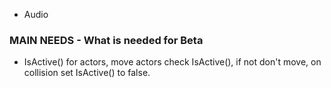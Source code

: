 - Audio

### MAIN NEEDS - What is needed for Beta
- IsActive() for actors, move actors check IsActive(), if not don't move, on collision set IsActive() to false.